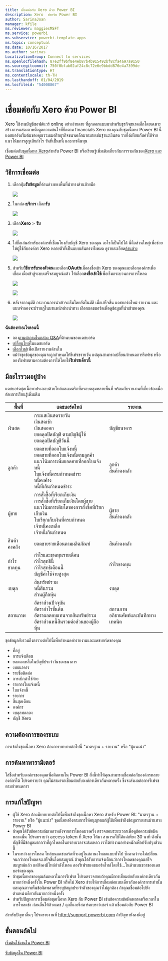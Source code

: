 ```yaml
---
title: เชื่อมต่อกับ Xero ด้วย Power BI
description: Xero  สำหรับ Power BI
author: SarinaJoan
manager: kfile
ms.reviewer: maggiesMSFT
ms.service: powerbi
ms.subservice: powerbi-template-apps
ms.topic: conceptual
ms.date: 10/16/2017
ms.author: sarinas
LocalizationGroup: Connect to services
ms.openlocfilehash: 87e2ff9bf8e4eb87b4b915492bf8cfa4a97a9150
ms.sourcegitcommit: 750f0bfab02af24c8c72e6e9bbdd876e4a7399de
ms.translationtype: HT
ms.contentlocale: th-TH
ms.lasthandoff: 01/04/2019
ms.locfileid: "54008867"
---
```

# <a name="connect-to-xero-with-power-bi"></a>เชื่อมต่อกับ Xero ด้วย Power BI
Xero ใช้งานบัญชีซอฟต์แวร์ online อย่างง่ายดาย ที่ถูกออกแบบมาสำหรับธุรกิจขนาดเล็กโดยเฉพาะ สร้างการแสดงภาพดึงดูดความสนใจที่ยึดตาม financials Xero ของคุณกับชุดเนื้อหา Power BI นี้ แดชบอร์ดเริ่มต้นของคุณรวมเมตริกธุรกิจขนาดเล็กมากมายเช่นฐานะเงินสด รายได้เทียบกับค่าใช้จ่าย แนวโน้มการสูญเสียกำไร วันที่เป็นหนี้ และการคืนทุน

เชื่อมต่อกับ[ชุดเนื้อหา Xero](https://app.powerbi.com/getdata/services/xero)สำหรับ Power BI หรือเรียนรู้เพิ่มเติมเกี่ยวกับการรวมกันของ[Xero และ Power BI](https://help.xero.com/Power-BI)

## <a name="how-to-connect"></a>วิธีการเชื่อมต่อ
1. เลือกปุ่ม**รับข้อมูล**ที่ด้านล่างของพื้นที่นำทางด้านซ้ายมือ
   
   ![](media/service-connect-to-xero/getdata.png)
2. ในกล่อง**บริการ** เลือก**รับ**
   
   ![](media/service-connect-to-xero/services.png)
3. เลือก**Xero** \> **รับ**
   
   ![](media/service-connect-to-xero/connect.png)
4. ใส่ชื่อเล่นสำหรับองค์กรที่เชื่อมโยงกับบัญชี Xero ของคุณ อะไรก็เป็นไปได้ นี่คือส่วนใหญ่เพื่อช่วยให้ผู้ใช้กับองค์กร Xero หลายตัวที่เป็นแบบเส้นตรงทั้งหมด ดูรายละเอียด[ด้านล่าง](#FindingParams)
   
   ![](media/service-connect-to-xero/params.png)
5. สำหรับ**วิธีการรับรองตัวตน**และเลือก**OAuth**เมื่อลงชื่อเข้า Xero ของคุณและเลือกองค์กรเพื่อเชื่อม เมื่อเข้าสู่ระบบเสร็จสมบูรณ์แล้ว ให้เลือก**ลงชื่อเข้าใช้**เพื่อเริ่มกระบวนการการโหลด
   
    ![](media/service-connect-to-xero/creds.png)
   
    ![](media/service-connect-to-xero/creds2.png)
6. หลังจากอนุมัติ กระบวนการนำเข้าจะเริ่มโดยอัตโนมัติ เมื่อเสร็จสิ้น แดชบอร์ดใหม่ รายงาน และแบบจำลองจะปรากฏในบานหน้าต่างนำทาง เลือกแดชบอร์ดเพื่อดูข้อมูลที่นำเข้าของคุณ
   
     ![](media/service-connect-to-xero/dashboard.png)

**ฉันต้องทำอะไรตอนนี้**

* ลอง[ถามคำถามในกล่อง Q&A](consumer/end-user-q-and-a.md)ที่ด้านบนของแดชบอร์ด
* [เปลี่ยนไทล์](service-dashboard-edit-tile.md)ในแดชบอร์ด
* [เลือกไทล์](consumer/end-user-tiles.md)เพื่อเปิดรายงานด้านใน
* แม้ว่าชุดข้อมูลของคุณจะถูกกำหนดให้รีเฟรชรายวัน แต่คุณสามารถเปลี่ยนกำหนดการรีเฟรช หรือลองรีเฟรชตามความต้องการได้โดยใช้**รีเฟรชเดี๋ยวนี้**

## <a name="whats-included"></a>มีอะไรรวมอยู่บ้าง
แดชบอร์ดชุดเนื้อหาประกอบด้วยไทล์และเมตริกที่ครอบคลุมหลายพื้นที่ พร้อมกับรายงานที่เกี่ยวข้องเมื่อต้องการเรียนรู้เพิ่มเติม  

| พื้นที่ | แดชบอร์ดไทล์ | รายงาน |
| --- | --- | --- |
| เงินสด |กระแสเงินสดรายวัน <br>เงินสดเข้า <br>เงินสดออก <br>ยอดดุลปิดบัญชี ตามบัญชีผู้ใช้ <br>ยอดดุลปิดบัญชีวันนี้ |บัญชีธนาคาร |
| ลูกค้า |ยอดขายที่ออกใบแจ้งหนี้ <br>ยอดขายที่ออกใบแจ้งหนี้ตามลูกค้า <br>แนวโน้มการเพิ่มยอดขายที่ออกใบแจ้งหนี้ <br>ใบแจ้งหนี้ครบกำหนดชำระ <br>หนี้คงค้าง <br>หนี้ที่เกินกำหนดชำระ |ลูกค้า <br>สินค้าคงคลัง |
| ผู้ขาย |การสั่งซื้อที่เรียกเก็บเงิน <br>การสั่งซื้อที่เรียกเก็บเงินโดยผู้ขาย <br>แนวโน้มการเติบโตของการสั่งซื้อที่เรียกเก็บเงิน <br> ใบเรียกเก็บเงินที่ครบกำหนด <br>เจ้าหนี้คงเหลือ <br>เจ้าหนี้เกินกำหนด |ผู้ขาย <br>สินค้าคงคลัง |
| สินค้าคงคลัง |ยอดขายรายเดือนตามผลิตภัณฑ์ |สินค้าคงคลัง |
| กำไรขาดทุน |กำไรและขาดทุนรายเดือน <br>กำไรสุทธีนี้ <br>กำไรสุทธิเดือนนี้ <br>บัญชีค่าใช้จ่ายสูงสุด |กำไรขาดทุน |
| งบดุล |สินทรัพย์รวม <br>หนี้สินรวม <br>ส่วนผู้ถือหุ้น |งบดุล |
| สถานภาพ |อัตราส่วนปัจจุบัน <br>อัตรากำไรขั้นต้น <br> อัตราผลตอบแทนจากสินทรัพย์รวม <br>อัตราส่วนหนี้สินรวมต่อส่วนของผู้ถือหุ้น |สถานภาพ <br>อภิธานศัพท์และบันทึกทางเทคนิค |

ชุดข้อมูลยังรวมถึงตารางต่อไปนี้เพื่อกำหนดค่ารายงานและแดชบอร์ดของคุณ  

* ที่อยู่  
* การแจ้งเตือน  
* ยอดคงเหลือในบัญชีประจำวันของธนาคาร  
* งบธนาคาร  
* รายชื่อติดต่อ  
* การเบิกค่าใช้จ่าย  
* รายการใบแจ้งหนี้  
* ใบแจ้งหนี้  
* รายการ  
* สิ้นสุดเดือน  
* องค์กร  
* งบดุลทดลอง  
* บัญชี Xero

## <a name="system-requirements"></a>ความต้องการของระบบ
การเข้าถึงชุดเนื้อหา Xero ต้องการบทบาทต่อไปนี้ "มาตรฐาน + รายงาน" หรือ "ผู้แนะนำ"

<a name="FindingParams"></a>

## <a name="finding-parameters"></a>การค้นหาพารามิเตอร์
ใส่ชื่อสำหรับองค์กรของคุณเพื่อติดตามใน Power BI สิ่งนี้ทำให้คุณสามารถเชื่อมต่อกับองค์กรหลายองค์กรได้ โปรดทราบว่า คุณไม่สามารถเชื่อมต่อกับองค์กรเดียวกันหลายครั้ง ซึ่งจะส่งผลต่อการรีเฟรชตามกำหนดการ   

## <a name="troubleshooting"></a>การแก้ไขปัญหา
* ผู้ใช้ Xero ต้องมีบทบาทต่อไปนี้เพื่อเข้าถึงชุดเนื้อหา Xero สำหรับ Power BI: "มาตรฐาน + รายงาน" หรือ "ผู้แนะนำ" ชุดเนื้อหาอิงตามการให้อนุญาตแก่ผู้ใช้เพื่อเข้าถึงข้อมูลรายงานผ่านทาง Power BI  
* ถ้าคุณได้รับข้อความล้มเหลวหลังจากการโหลดบางครั้ง ตรวจสอบระยะเวลาเพื่อดูข้อความข้อผิดพลาดนั้น โปรดทราบว่า access token ที่ Xero ให้มา สามารถใช้ได้แค่เพียง 30 นาที ดังนั้นบัญชีที่มีข้อมูลมากกว่าที่ถูกโหลดในกรอบเวลาจะล้มเหลว เราได้ทำงานอย่างหนักเพื่อปรับปรุงส่วนนี้
* ในระหว่างการโหลด ไทล์บนแดชบอร์ดที่จะอยู่ในสถานะโหลดแบบทั่วไป ซึ่งคาดว่าจะไม่เปลี่ยนจนกว่าการโหลดจะเสร็จสิ้นโดยสมบูรณ์ ถ้าคุณได้รับการแจ้งเตือนว่าการโหลดของคุณเสร็จสมบูรณ์แล้ว แต่ยังคงมีไทล์กำลังโหลด ลองรีเฟรชแดชบอร์ดไทล์โดยใช้...ในด้านบนขวาของแดชบอร์ดของคุณ
* ถ้าชุดเนื้อหาของคุณล้มเหลวในการรีเฟรช โปรดตรวจสอบถ้าคุณมีการเชื่อมต่อกับองค์กรเดียวกันมากกว่าหนึ่งครั้งใน Power BI หรือไม่ Xero ช่วยให้การเชื่อมต่อแบบเดี่ยวกับองค์กรการเท่านั้น และคุณอาจเห็นข้อผิดพลาดที่ระบุข้อมูลประจำตัวของคุณว่าไม่ถูกต้อง ถ้าคุณเชื่อมต่อไปยังตำแหน่งเดียวกันมากกว่าหนึ่งครั้ง  
* สำหรับปัญหาการเชื่อมต่อชุดเนื้อหา Xero กับ Power BI เช่นข้อความข้อผิดพลาดหรือเวลาในการโหลดช้า ก่อนอื่นให้ล้างแคช / คุกกี้และรีสตาร์ตเบราว์เซอร์ แล้วเชื่อมต่อกับ Power BI  

สำหรับปัญหาอื่นๆ โปรดรายงานที่ http://support.powerbi.com ถ้าปัญหายังคงมีอยู่

## <a name="next-steps"></a>ขั้นตอนถัดไป
[เริ่มต้นใช้งานใน Power BI](service-get-started.md)

[รับข้อมูลใน Power BI](service-get-data.md)

